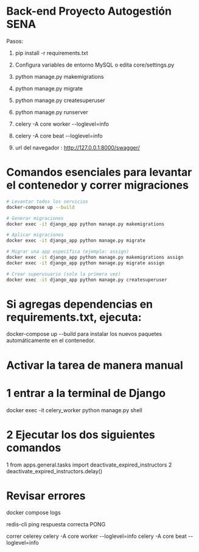 # Back-end Proyecto Autogestión SENA

Pasos:
  1) pip install -r requirements.txt
  2) Configura variables de entorno MySQL o edita core/settings.py
  3) python manage.py makemigrations
  4) python manage.py migrate
  5) python manage.py createsuperuser
  6) python manage.py runserver
  7) celery -A core worker --loglevel=info
  8) celery -A core beat --loglevel=info  

  9) url del navegador : http://127.0.0.1:8000/swagger/

# Comandos esenciales para levantar el contenedor y correr migraciones

```bash
# Levantar todos los servicios
docker-compose up --build

# Generar migraciones
docker exec -it django_app python manage.py makemigrations

# Aplicar migraciones
docker exec -it django_app python manage.py migrate

# Migrar una app específica (ejemplo: assign)
docker exec -it django_app python manage.py makemigrations assign
docker exec -it django_app python manage.py migrate assign

# Crear superusuario (solo la primera vez)
docker exec -it django_app python manage.py createsuperuser

```

# Si agregas dependencias en requirements.txt, ejecuta:
docker-compose up --build
para instalar los nuevos paquetes automáticamente en el contenedor.


# Activar la tarea de manera manual 
# 1 entrar a la terminal de Django 
docker exec -it celery_worker python manage.py shell

# 2 Ejecutar los dos siguientes comandos 
 1  from apps.general.tasks import deactivate_expired_instructors
 2  deactivate_expired_instructors.delay()

# Revisar errores 
docker compose logs



redis-cli ping
respuesta correcta PONG

correr celerey
celery -A core worker --loglevel=info
celery -A core beat --loglevel=info  